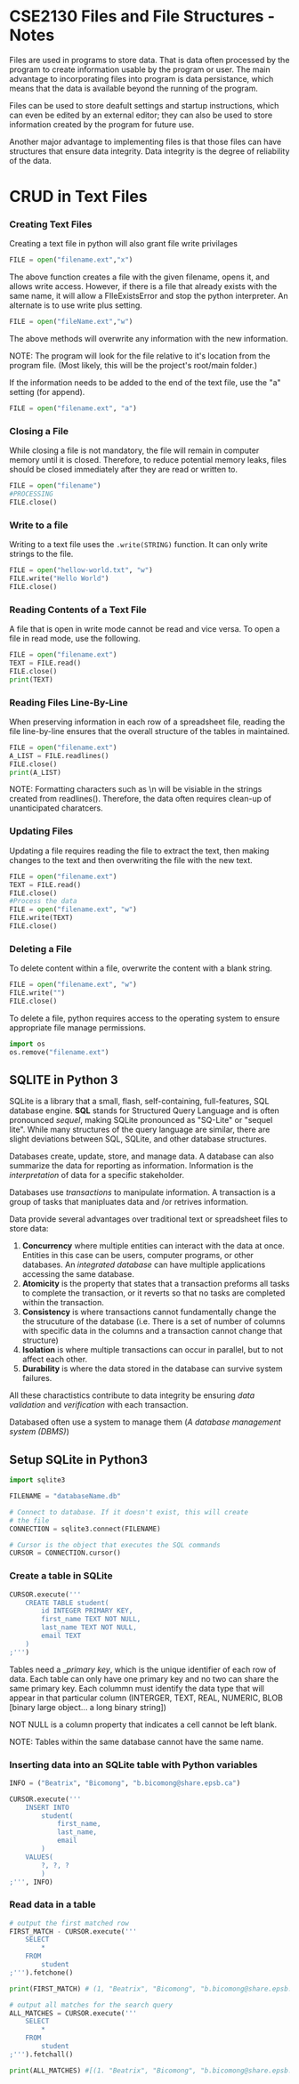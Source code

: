 # CSE2130 Files and File Structures - Notes
Files are used in programs to store data. That is data often processed by the program to create information usable by the program or user. The main advantage to incorporating files into program is data persistance, which means that the data is available beyond the running of the program.

Files can be used to store deafult settings and startup instructions, which can even be edited by an external editor; they can also be used to store information created by the program for future use.

Another major advantage to implementing files is that those files can have structures that ensure data integrity. Data integrity is the degree of reliability of the data.

# CRUD in Text Files
### Creating Text Files
Creating a text file in python will also grant file write privilages

```python
FILE = open("filename.ext","x")
```
The above function creates a file with the given filename, opens it, and allows write access. However, if there is a file that already exists with the same name, it will allow a FIleExistsError and stop the python interpreter. An alternate is to use write plus setting.

```python
FILE = open("fileName.ext","w")
```
The above methods will overwrite any information with the new information.

NOTE: The program will look for the file relative to it's location from the program file. (Most likely, this will be the project's root/main folder.)

If the information needs to be added to the end of the text file, use the "a" setting (for append).

```python
FILE = open("filename.ext", "a")
```

### Closing a File
While closing a file is not mandatory, the file will remain in computer memory until it is closed. Therefore, to reduce potential memory leaks, files should be closed immediately after they are read or written to.

```python
FILE = open("filename")
#PROCESSING
FILE.close()
```
### Write to a file 
Writing to a text file uses the ```.write(STRING)``` function. It can only write strings to the file.

```python
FILE = open("hellow-world.txt", "w")
FILE.write("Hello World")
FILE.close()
```
### Reading Contents of a Text File
A file that is open in write mode cannot be read and vice versa. To open a file in read mode, use the following.

```python
FILE = open("filename.ext")
TEXT = FILE.read()
FILE.close()
print(TEXT)
```
### Reading Files Line-By-Line
When preserving information in each row of a spreadsheet file, reading the file line-by-line ensures that the overall structure of the tables in maintained.

```python
FILE = open("filename.ext")
A_LIST = FILE.readlines()
FILE.close()
print(A_LIST)
```
NOTE: Formatting characters such as \n will be visiable in the strings created from readlines(). Therefore, the data often requires clean-up of unanticipated charatcers.

### Updating Files
Updating a file requires reading the file to extract the text, then making changes to the text and then overwriting the file with the new text.

```python
FILE = open("filename.ext")
TEXT = FILE.read()
FILE.close()
#Process the data
FILE = open("filename.ext", "w")
FILE.write(TEXT)
FILE.close()
```
### Deleting a File
To delete content within a file, overwrite the content with a blank string.

```python
FILE = open("filename.ext", "w")
FILE.write("")
FILE.close()
```
To delete a file, python requires access to the operating system to ensure appropriate file manage permissions. 

```python
import os
os.remove("filename.ext")
```
## SQLITE in Python 3

SQLite is a library that a small, flash, self-containing, full-features, SQL database engine. __SQL__ stands for Structured Query Language and is often pronounced _sequel_, making SQLite pronounced as "SQ-Lite" or "sequel lite". While many structures of the query language are similar, there are slight deviations between SQL, SQLite, and other database structures.

Databases create, update, store, and manage data. A database can also summarize the data for reporting as information. Information is the _interpretation_ of data for a specific stakeholder.

Databases use _transactions_ to manipulate information. A transaction is a group of tasks that manipluates data and /or retrives information.

Data provide several advantages over traditional text or spreadsheet files to store data:
1. __Concurrency__ where multiple entities can interact with the data at once. Entities in this case can be users, computer programs, or other databases. An _integrated database_ can have multiple applications accessing the same database.
2. __Atomicity__ is the property that states that a transaction preforms all tasks to complete the transaction, or it reverts so that no tasks are completed within the transaction. 
3. __Consistency__ is where transactions cannot fundamentally change the the strucuture of the database (i.e. There is a set of number of columns with specific data in the columns and a transaction cannot change that structure)
4. __Isolation__ is where multiple transactions can occur in parallel, but to not affect each other.
5. __Durability__ is where the data stored in the database can survive system failures.

All these charactistics contribute to data integrity be ensuring _data validation_ and _verification_ with each transaction.

Databased often use a system to manage them (_A database management system (DBMS)_)

## Setup SQLite in Python3
```python
import sqlite3

FILENAME = "databaseName.db"

# Connect to database. If it doesn't exist, this will create
# the file
CONNECTION = sqlite3.connect(FILENAME)

# Cursor is the object that executes the SQL commands
CURSOR = CONNECTION.cursor()
```
### Create a table in SQLite
```python
CURSOR.execute('''
    CREATE TABLE student(
        id INTEGER PRIMARY KEY,
        first_name TEXT NOT NULL,
        last_name TEXT NOT NULL,
        email TEXT
    )
;''')
```
Tables need a __primary key_, which is the unique identifier of each row of data. Each table can only have one primary key and no two can share the same primary key. Each colummn must identify the data type that will appear in that particular column (INTERGER, TEXT, REAL, NUMERIC, BLOB [binary large object... a long binary string])

NOT NULL is a column property that indicates a cell cannot be left blank.

NOTE: Tables within the same database cannot have the same name.

### Inserting data into an SQLite table with Python variables
```python
INFO = ("Beatrix", "Bicomong", "b.bicomong@share.epsb.ca")

CURSOR.execute('''
    INSERT INTO
        student(
            first_name,
            last_name,
            email
        )
    VALUES(
        ?, ?, ?
        )
;''', INFO)
```
### Read data in a table
```python
# output the first matched row
FIRST_MATCH - CURSOR.execute('''
    SELECT
        *
    FROM
        student
;''').fetchone()

print(FIRST_MATCH) # (1, "Beatrix", "Bicomong", "b.bicomong@share.epsb.ca")

# output all matches for the search query
ALL_MATCHES = CURSOR.execute('''
    SELECT
        *  
    FROM
        student
;''').fetchall()

print(ALL_MATCHES) #[(1. "Beatrix", "Bicomong", "b.bicomong@share.epsb.ca"), (...), (...)]
```
